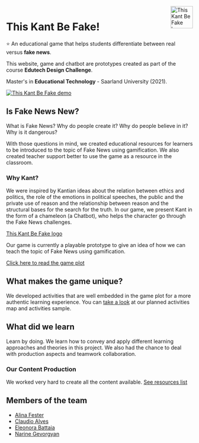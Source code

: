 <a href="https://thiskantbefake.netlify.app/">
    <img src="https://s3-ap-south-1.amazonaws.com/bot-bkt/prod/47433/47433-Kant%20Gif_v2.gif" alt="This Kant Be Fake logo" title="This Kant Be Fake" align="right" height="60" />
</a>

This Kant Be Fake!
======================

:star: An educational game that helps students differentiate between real versus **fake news**.

This website, game and chatbot are prototypes created as part of the course **Edutech Design Challenge**.

Master's in **Educational Technology** - Saarland University (2021).

[![This Kant Be Fake demo](https://thiskantbefake.netlify.app/img/fb_cover.png)](https://thiskantbefake.netlify.app/)


## Is Fake News New?

What is Fake News? Why do people create it? Why do people believe in it? Why is it dangerous?

With those questions in mind, we created educational resources for learners to be introduced to the topic of Fake News using gamification. We also created teacher support better to use the game as a resource in the classroom.

### Why Kant?

We were inspired by Kantian ideas about the relation between ethics and politics, the role of the emotions in political speeches, the public and the private use of reason and the relationship between reason and the structural bases for the search for the truth. In our game, we present Kant in the form of a chameleon (a Chatbot), who helps the character go through the Fake News challenges.

[This Kant Be Fake logo](https://s3-ap-south-1.amazonaws.com/bot-bkt/prod/47433/47433-Kant%20Gif_v2.gif)

Our game is currently a playable prototype to give an idea of how we can teach the topic of Fake News using gamification.

[Click here to read the game plot](https://thiskantbefake.netlify.app/plot.html)

## What makes the game unique?

We developed activities that are well embedded in the game plot for a more authentic learning experience.
You can [take a look](https://mm.tt/1768236376?t=9dcNwygvsR) at our planned activities map and activities sample.

## What did we learn
Learn by doing. We learn how to convey and apply different learning approaches and theories in this project. We also had the chance to deal with production aspects and teamwork collaboration.

### Our Content Production

We worked very hard to create all the content available.
[See resources list](https://mix.com/claudiospace/games-resources)

## Members of the team

* [Alina Fester](https://www.linkedin.com/in/alina-fester-587755188/)
* [Claudio Alves](https://www.linkedin.com/in/claudioprof/) 
* [Eleonora Battaia](https://www.linkedin.com/in/eleonora-battaia-1499a1195/) 
* [Narine Gevorgyan](https://www.linkedin.com/in/narine-gevorgyan/) 

